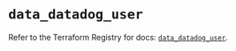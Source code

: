 # `data_datadog_user`

Refer to the Terraform Registry for docs: [`data_datadog_user`](https://registry.terraform.io/providers/datadog/datadog/3.44.0/docs/data-sources/user).
